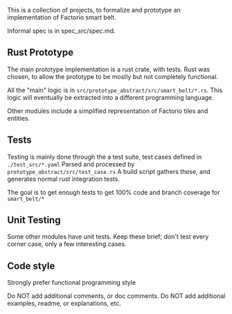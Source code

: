 This is a collection of projects, to formalize and prototype an implementation of Factorio smart belt.

Informal spec is in spec_src/spec.md.

## Rust Prototype
The main prototype implementation is a rust crate, with tests.
Rust was chosen, to allow the prototype to be mostly but not completely functional.

All the "main" logic is in `src/prototype_abstract/src/smart_belt/*.rs`.
This logic will eventually be extracted into a different programming language.

Other modules include a simplified representation of Factorio tiles and entities.

## Tests
Testing is mainly done through the a test suite, test cases defined in `./test_src/*.yaml`
Parsed and processed by `prototype_abstract/src/test_case.rs`
A build script gathers these, and generates normal rust integration tests.

The goal is to get enough tests to get 100% code and branch coverage for `smart_belt/*`

## Unit Testing
Some other modules have unit tests. Keep these brief; don't test every corner case, only a few interesting cases.

## Code style
Strongly prefer functional programming style

Do NOT add additional comments, or doc comments.
Do NOT add additional examples, readme, or explanations, etc.
